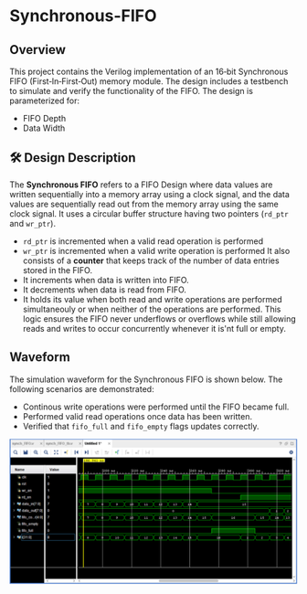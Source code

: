 # Synchronous-FIFO

## Overview

This project contains the Verilog implementation of an 16‑bit Synchronous FIFO (First‑In‑First‑Out) memory module. The design includes a testbench to simulate and verify the functionality of the FIFO.
The design is parameterized for:
- FIFO Depth
- Data Width
## :hammer_and_wrench: Design Description

The **Synchronous FIFO** refers to a FIFO Design where data values are written sequentially into a memory array using a clock signal, and the data values are sequentially read out from the memory array using the same clock signal. It uses a circular buffer structure having two pointers (`rd_ptr` and `wr_ptr`).
- `rd_ptr` is incremented when a valid read operation is performed
- `wr_ptr` is incremented when a valid write operation is performed
It also consists of a **counter** that keeps track of the number of data entries stored in the FIFO.
- It increments when data is written into FIFO.
- It decrements when data is read from FIFO.
- It holds its value when both read and write operations are performed simultaneouly or when neither of the operations are performed.
This logic ensures the FIFO never underflows or overflows while still allowing reads and writes to occur concurrently whenever it is'nt full or empty.
## Waveform
The simulation waveform for the Synchronous FIFO is shown below. The following scenarios are demonstrated:
- Continous write operations were performed until the FIFO became full.
- Performed valid read operations once data has been written.
- Verified that `fifo_full` and `fifo_empty` flags updates correctly.
  
 ![Image Alt](https://github.com/AnkitSen16/Synchronous-FIFO/blob/91623ac8b38b04675288377db95818b928d34742/synch_FIFO_output.png)




